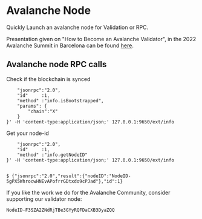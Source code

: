 # Avalanche Node
Quickly Launch an avalanche node for Validation or RPC.

Presentation given on "How to Become an Avalanche Validator", in the 2022 Avalanche Summit in Barcelona can be found [here](https://drive.google.com/file/d/1iw8qHNf4B3kcVC_4NwIiJ8DvmMWZbIcU/view?usp=sharing). 

## Avalanche node RPC calls

Check if the blockchain is synced

````curl -X POST --data '{
    "jsonrpc":"2.0",
    "id"     :1,
    "method" :"info.isBootstrapped",
    "params": {
        "chain":"X"
    }
}' -H 'content-type:application/json;' 127.0.0.1:9650/ext/info
````

Get your node-id

````curl -X POST --data '{
    "jsonrpc":"2.0",
    "id"     :1,
    "method" :"info.getNodeID"
}' -H 'content-type:application/json;' 127.0.0.1:9650/ext/info


$ {"jsonrpc":"2.0","result":{"nodeID":"NodeID-5gPX5WhrocwHNEvAPofrrGDtxdo9cPJad"},"id":1}
````

If you like the work we do for the Avalanche Community, consider supporting our validator node:
    
    NodeID-F3SZA2ZNdRjTBe3GYyRQFDaCXB3DyaZQQ 
